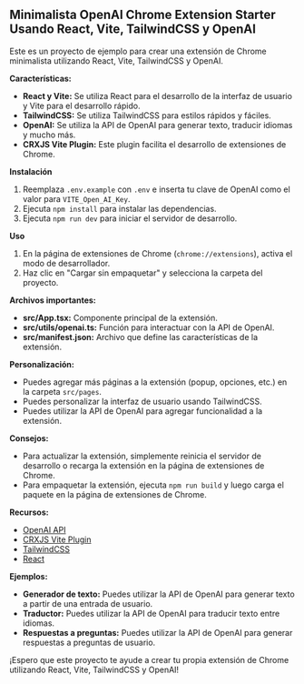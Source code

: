 ## Minimalista OpenAI Chrome Extension Starter Usando React, Vite, TailwindCSS y OpenAI

Este es un proyecto de ejemplo para crear una extensión de Chrome minimalista utilizando React, Vite, TailwindCSS y OpenAI. 

**Características:**

* **React y Vite:** Se utiliza React para el desarrollo de la interfaz de usuario y Vite para el desarrollo rápido.
* **TailwindCSS:**  Se utiliza TailwindCSS para estilos rápidos y fáciles.
* **OpenAI:** Se utiliza la API de OpenAI para generar texto, traducir idiomas y mucho más.
* **CRXJS Vite Plugin:** Este plugin facilita el desarrollo de extensiones de Chrome.

**Instalación**

1. Reemplaza `.env.example` con `.env` e inserta tu clave de OpenAI como el valor para `VITE_Open_AI_Key`.
2. Ejecuta `npm install` para instalar las dependencias.
3. Ejecuta `npm run dev` para iniciar el servidor de desarrollo.

**Uso**

1. En la página de extensiones de Chrome (`chrome://extensions`), activa el modo de desarrollador.
2. Haz clic en "Cargar sin empaquetar" y selecciona la carpeta del proyecto.

**Archivos importantes:**

* **src/App.tsx:** Componente principal de la extensión.
* **src/utils/openai.ts:** Función para interactuar con la API de OpenAI.
* **src/manifest.json:** Archivo que define las características de la extensión.

**Personalización:**

* Puedes agregar más páginas a la extensión (popup, opciones, etc.) en la carpeta `src/pages`.
* Puedes personalizar la interfaz de usuario usando TailwindCSS.
* Puedes utilizar la API de OpenAI para agregar funcionalidad a la extensión.

**Consejos:**

* Para actualizar la extensión, simplemente reinicia el servidor de desarrollo o recarga la extensión en la página de extensiones de Chrome.
* Para empaquetar la extensión, ejecuta `npm run build` y luego carga el paquete en la página de extensiones de Chrome.

**Recursos:**

* [OpenAI API](https://platform.openai.com/docs/api-reference)
* [CRXJS Vite Plugin](https://crxjs.dev/vite-plugin/)
* [TailwindCSS](https://tailwindcss.com/)
* [React](https://reactjs.org/)

**Ejemplos:**

* **Generador de texto:** Puedes utilizar la API de OpenAI para generar texto a partir de una entrada de usuario.
* **Traductor:** Puedes utilizar la API de OpenAI para traducir texto entre idiomas.
* **Respuestas a preguntas:** Puedes utilizar la API de OpenAI para generar respuestas a preguntas de usuario.

¡Espero que este proyecto te ayude a crear tu propia extensión de Chrome utilizando React, Vite, TailwindCSS y OpenAI!